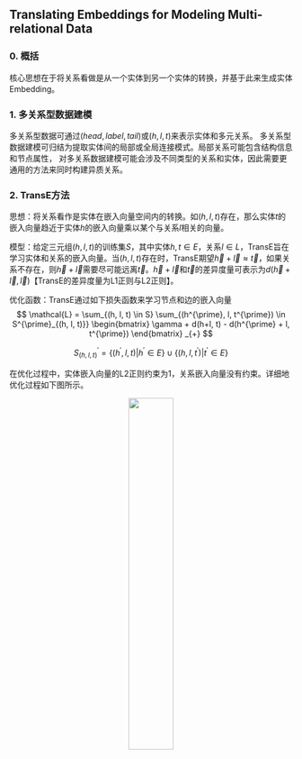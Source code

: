 ## Translating Embeddings for Modeling Multi-relational Data

### 0. 概括

核心思想在于将关系看做是从一个实体到另一个实体的转换，并基于此来生成实体Embedding。

### 1. 多关系型数据建模

多关系型数据可通过$(head, label, tail)$或$(h, l, t)$来表示实体和多元关系。
多关系型数据建模可归结为提取实体间的局部或全局连接模式。局部关系可能包含结构信息和节点属性，
对多关系数据建模可能会涉及不同类型的关系和实体，因此需要更通用的方法来同时构建异质关系。


### 2. TransE方法

思想：将关系看作是实体在嵌入向量空间内的转换。如$(h, l, t)$存在，那么实体$t$的嵌入向量趋近于实体$h$的嵌入向量乘以某个与关系$l$相关的向量。

模型：给定三元组$(h, l, t)$的训练集$S$，其中实体$h, t \in E$，关系$l \in L$，TransE旨在学习实体和关系的嵌入向量。当$(h, l, t)$存在时，TransE期望$\vec{h} + \vec{l} \approx \vec{t}$，如果关系不存在，则$\vec{h} + \vec{l}$需要尽可能远离$\vec{t}$。$\vec{h} + \vec{l}$和$\vec{t}$的差异度量可表示为$d(\vec{h} + \vec{l}, \vec{l})$【TransE的差异度量为L1正则与L2正则】。

优化函数：TransE通过如下损失函数来学习节点和边的嵌入向量
$$ \mathcal{L} = \sum_{(h, l, t) \in S} \sum_{(h^{\prime}, l, t^{\prime}) \in S^{\prime}_{(h, l, t)}} \begin{bmatrix} \gamma + d(h+l, t) - d(h^{\prime} + l, t^{\prime}) \end{bmatrix} _{+} $$

$$  S^{\prime}_{(h, l, t)} = \left\lbrace (h^{\prime}, l, t) | h^{\prime} \in E \right\rbrace \cup \left\lbrace (h, l, t^{\prime}) | t^{\prime} \in E \right\rbrace $$

在优化过程中，实体嵌入向量的L2正则约束为1，关系嵌入向量没有约束。详细地优化过程如下图所示。

<div align="center">
<img src=Graph width=40% />
</div>
